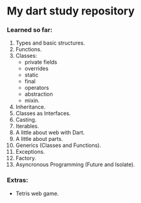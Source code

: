 # My dart study repository

### Learned so far:
1. Types and basic structures.
2. Functions.
3. Classes:
    - private fields
    - overrides
    - static
    - final
    - operators
    - abstraction
    - mixin.
4. Inheritance.
5. Classes as Interfaces.
6. Casting.
7. Iterables.
8. A little about web with Dart.
9. A little about parts.
10. Generics (Classes and Functions).
11. Exceptions.
12. Factory.
13. Asyncronous Programming (Future and Isolate).

### Extras:
- Tetris web game.